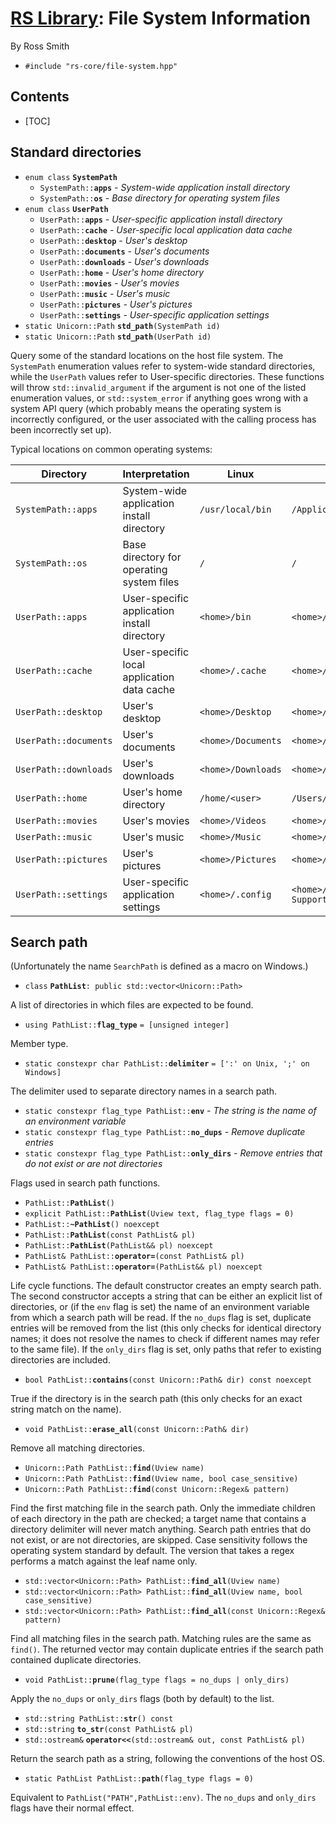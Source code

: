 # [RS Library](index.html): File System Information #

By Ross Smith

* `#include "rs-core/file-system.hpp"`

## Contents ##

* [TOC]

## Standard directories ##

* `enum class` **`SystemPath`**
    * `SystemPath::`**`apps`** _- System-wide application install directory_
    * `SystemPath::`**`os`** _- Base directory for operating system files_
* `enum class` **`UserPath`**
    * `UserPath::`**`apps`** _- User-specific application install directory_
    * `UserPath::`**`cache`** _- User-specific local application data cache_
    * `UserPath::`**`desktop`** _- User's desktop_
    * `UserPath::`**`documents`** _- User's documents_
    * `UserPath::`**`downloads`** _- User's downloads_
    * `UserPath::`**`home`** _- User's home directory_
    * `UserPath::`**`movies`** _- User's movies_
    * `UserPath::`**`music`** _- User's music_
    * `UserPath::`**`pictures`** _- User's pictures_
    * `UserPath::`**`settings`** _- User-specific application settings_
* `static Unicorn::Path` **`std_path`**`(SystemPath id)`
* `static Unicorn::Path` **`std_path`**`(UserPath id)`

Query some of the standard locations on the host file system. The `SystemPath`
enumeration values refer to system-wide standard directories, while the
`UserPath` values refer to User-specific directories. These functions will
throw `std::invalid_argument` if the argument is not one of the listed
enumeration values, or `std::system_error` if anything goes wrong with a
system API query (which probably means the operating system is incorrectly
configured, or the user associated with the calling process has been
incorrectly set up).

Typical locations on common operating systems:

Directory              | Interpretation                               | Linux               | Mac                                   | Windows
---------              | --------------                               | -----               | ---                                   | -------
`SystemPath::apps`     | System-wide application install directory    | `/usr/local/bin`    | `/Applications`                       | `C:\Program Files`
`SystemPath::os`       | Base directory for operating system files    | `/`                 | `/`                                   | `C:\Windows`
`UserPath::apps`       | User-specific application install directory  | `<home>/bin`        | `<home>/Applications`                 | `<home>\AppData\Local\Programs`
`UserPath::cache`      | User-specific local application data cache   | `<home>/.cache`     | `<home>/Library/Caches`               | `<home>\AppData\Local`
`UserPath::desktop`    | User's desktop                               | `<home>/Desktop`    | `<home>/Desktop`                      | `<home>\Desktop`
`UserPath::documents`  | User's documents                             | `<home>/Documents`  | `<home>/Documents`                    | `<home>\Documents`
`UserPath::downloads`  | User's downloads                             | `<home>/Downloads`  | `<home>/Downloads`                    | `<home>\Downloads`
`UserPath::home`       | User's home directory                        | `/home/<user>`      | `/Users/<user>`                       | `C:\Users\<user>`
`UserPath::movies`     | User's movies                                | `<home>/Videos`     | `<home>/Movies`                       | `<home>\Videos`
`UserPath::music`      | User's music                                 | `<home>/Music`      | `<home>/Music`                        | `<home>\Music`
`UserPath::pictures`   | User's pictures                              | `<home>/Pictures`   | `<home>/Pictures`                     | `<home>\Pictures`
`UserPath::settings`   | User-specific application settings           | `<home>/.config`    | `<home>/Library/Application Support`  | `<home>\AppData\Roaming`

## Search path ##

(Unfortunately the name `SearchPath` is defined as a macro on Windows.)

* `class` **`PathList`**`: public std::vector<Unicorn::Path>`

A list of directories in which files are expected to be found.

* `using PathList::`**`flag_type`** `= [unsigned integer]`

Member type.

* `static constexpr char PathList::`**`delimiter`** `= [':' on Unix, ';' on Windows]`

The delimiter used to separate directory names in a search path.

* `static constexpr flag_type PathList::`**`env`**        _- The string is the name of an environment variable_
* `static constexpr flag_type PathList::`**`no_dups`**    _- Remove duplicate entries_
* `static constexpr flag_type PathList::`**`only_dirs`**  _- Remove entries that do not exist or are not directories_

Flags used in search path functions.

* `PathList::`**`PathList`**`()`
* `explicit PathList::`**`PathList`**`(Uview text, flag_type flags = 0)`
* `PathList::`**`~PathList`**`() noexcept`
* `PathList::`**`PathList`**`(const PathList& pl)`
* `PathList::`**`PathList`**`(PathList&& pl) noexcept`
* `PathList& PathList::`**`operator=`**`(const PathList& pl)`
* `PathList& PathList::`**`operator=`**`(PathList&& pl) noexcept`

Life cycle functions. The default constructor creates an empty search path.
The second constructor accepts a string that can be either an explicit list of
directories, or (if the `env` flag is set) the name of an environment variable
from which a search path will be read. If the `no_dups` flag is set, duplicate
entries will be removed from the list (this only checks for identical
directory names; it does not resolve the names to check if different names may
refer to the same file). If the `only_dirs` flag is set, only paths that refer
to existing directories are included.

* `bool PathList::`**`contains`**`(const Unicorn::Path& dir) const noexcept`

True if the directory is in the search path (this only checks for an exact
string match on the name).

* `void PathList::`**`erase_all`**`(const Unicorn::Path& dir)`

Remove all matching directories.

* `Unicorn::Path PathList::`**`find`**`(Uview name)`
* `Unicorn::Path PathList::`**`find`**`(Uview name, bool case_sensitive)`
* `Unicorn::Path PathList::`**`find`**`(const Unicorn::Regex& pattern)`

Find the first matching file in the search path. Only the immediate children
of each directory in the path are checked; a target name that contains a
directory delimiter will never match anything. Search path entries that do not
exist, or are not directories, are skipped. Case sensitivity follows the
operating system standard by default. The version that takes a regex performs
a match against the leaf name only.

* `std::vector<Unicorn::Path> PathList::`**`find_all`**`(Uview name)`
* `std::vector<Unicorn::Path> PathList::`**`find_all`**`(Uview name, bool case_sensitive)`
* `std::vector<Unicorn::Path> PathList::`**`find_all`**`(const Unicorn::Regex& pattern)`

Find all matching files in the search path. Matching rules are the same as
`find()`. The returned vector may contain duplicate entries if the search path
contained duplicate directories.

* `void PathList::`**`prune`**`(flag_type flags = no_dups | only_dirs)`

Apply the `no_dups` or `only_dirs` flags (both by default) to the list.

* `std::string PathList::`**`str`**`() const`
* `std::string` **`to_str`**`(const PathList& pl)`
* `std::ostream&` **`operator<<`**`(std::ostream& out, const PathList& pl)`

Return the search path as a string, following the conventions of the host OS.

* `static PathList PathList::`**`path`**`(flag_type flags = 0)`

Equivalent to `PathList("PATH",PathList::env)`. The `no_dups` and `only_dirs`
flags have their normal effect.
